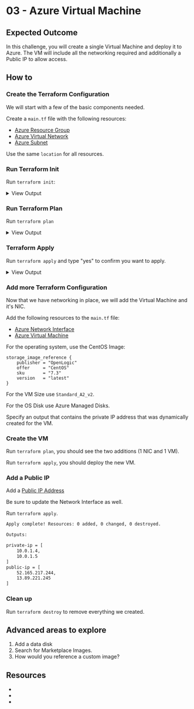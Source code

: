 # 03 - Azure Virtual Machine

## Expected Outcome

In this challenge, you will create a single Virtual Machine and deploy it to Azure.
The VM will include all the networking required and additionally a Public IP to allow access.

## How to

### Create the Terraform Configuration

We will start with a few of the basic components needed.

Create a `main.tf` file with the following resources:

- [Azure Resource Group](https://www.terraform.io/docs/providers/azurerm/r/resource_group.html)
- [Azure Virtual Network](https://www.terraform.io/docs/providers/azurerm/r/virtual_network.html)
- [Azure Subnet](https://www.terraform.io/docs/providers/azurerm/r/subnet.html)

Use the same `location` for all resources.

### Run Terraform Init

Run `terraform init`:

<details><summary>View Output</summary>
<p>

```sh
$ terraform init
Initializing provider plugins...
- Checking for available provider plugins on https://releases.hashicorp.com...
- Downloading plugin for provider "azurerm" (1.3.2)...

The following providers do not have any version constraints in configuration,
so the latest version was installed.

To prevent automatic upgrades to new major versions that may contain breaking
changes, it is recommended to add version = "..." constraints to the
corresponding provider blocks in configuration, with the constraint strings
suggested below.

* provider.azurerm: version = "~> 1.3"

Terraform has been successfully initialized!

You may now begin working with Terraform. Try running "terraform plan" to see
any changes that are required for your infrastructure. All Terraform commands
should now work.

If you ever set or change modules or backend configuration for Terraform,
rerun this command to reinitialize your working directory. If you forget, other
commands will detect it and remind you to do so if necessary.
```

</p>
</details>

### Run Terraform Plan

Run `terraform plan`

<details><summary>View Output</summary>
<p>

```sh
$ terraform plan
Terraform will perform the following actions:

  + azurerm_resource_group.module
      id:                   <computed>
      location:             "centralus"
      name:                 "challenge03-rg"
      tags.%:               <computed>

  + azurerm_subnet.module
      id:                   <computed>
      address_prefix:       "10.0.1.0/24"
      ip_configurations.#:  <computed>
      name:                 "challenge03-subnet"
      resource_group_name:  "challenge03-rg"
      virtual_network_name: "challenge03-vnet"

  + azurerm_virtual_network.module
      id:                   <computed>
      address_space.#:      "1"
      address_space.0:      "10.0.0.0/16"
      location:             "centralus"
      name:                 "challenge03-vnet"
      resource_group_name:  "challenge03-rg"
      subnet.#:             <computed>
      tags.%:               <computed>


Plan: 3 to add, 0 to change, 0 to destroy.
```

</p>
</details>

### Terraform Apply

Run `terraform apply` and type "yes" to confirm you want to apply.

<details><summary>View Output</summary>
<p>

```sh
$ terraform apply

An execution plan has been generated and is shown below.
Resource actions are indicated with the following symbols:
  + create

Terraform will perform the following actions:

  + azurerm_resource_group.module
      id:                   <computed>
      location:             "centralus"
      name:                 "challenge03-rg"
      tags.%:               <computed>

  + azurerm_subnet.module
      id:                   <computed>
      address_prefix:       "10.0.1.0/24"
      ip_configurations.#:  <computed>
      name:                 "challenge03-subnet"
      resource_group_name:  "challenge03-rg"
      virtual_network_name: "challenge03-vnet"

  + azurerm_virtual_network.module
      id:                   <computed>
      address_space.#:      "1"
      address_space.0:      "10.0.0.0/16"
      location:             "centralus"
      name:                 "challenge03-vnet"
      resource_group_name:  "challenge03-rg"
      subnet.#:             <computed>
      tags.%:               <computed>


Plan: 3 to add, 0 to change, 0 to destroy.

Do you want to perform these actions?
  Terraform will perform the actions described above.
  Only 'yes' will be accepted to approve.

  Enter a value: yes

azurerm_resource_group.module: Creating...
  location: "" => "centralus"
  name:     "" => "challenge03-rg"
  tags.%:   "" => "<computed>"
azurerm_resource_group.module: Creation complete after 1s (ID: /subscriptions/27e9ff76-ce7b-4176-b2bb-...40e1c999/resourceGroups/challenge03-rg)
azurerm_virtual_network.module: Creating...
  address_space.#:     "" => "1"
  address_space.0:     "" => "10.0.0.0/16"
  location:            "" => "centralus"
  name:                "" => "challenge03-vnet"
  resource_group_name: "" => "challenge03-rg"
  subnet.#:            "" => "<computed>"
  tags.%:              "" => "<computed>"
azurerm_virtual_network.module: Still creating... (10s elapsed)
azurerm_virtual_network.module: Creation complete after 12s (ID: /subscriptions/27e9ff76-ce7b-4176-b2bb-...twork/virtualNetworks/challenge03-vnet)
azurerm_subnet.module: Creating...
  address_prefix:       "" => "10.0.1.0/24"
  ip_configurations.#:  "" => "<computed>"
  name:                 "" => "challenge03-subnet"
  resource_group_name:  "" => "challenge03-rg"
  virtual_network_name: "" => "challenge03-vnet"
azurerm_subnet.module: Still creating... (10s elapsed)
azurerm_subnet.module: Creation complete after 11s (ID: /subscriptions/27e9ff76-ce7b-4176-b2bb-...enge03-vnet/subnets/challenge03-subnet)

Apply complete! Resources: 3 added, 0 changed, 0 destroyed.
```

</p>
</details>





### Add more Terraform Configuration

Now that we have networking in place, we will add the Virtual Machine and it's NIC.

Add the following resources to the `main.tf` file:

- [Azure Network Interface](https://www.terraform.io/docs/providers/azurerm/r/network_interface.html)
- [Azure Virtual Machine](https://www.terraform.io/docs/providers/azurerm/r/virtual_machine.html)

For the operating system, use the CentOS Image:

```hcl
storage_image_reference {
    publisher = "OpenLogic"
    offer     = "CentOS"
    sku       = "7.3"
    version   = "latest"
}
```

For the VM Size use `Standard_A2_v2`.

For the OS Disk use Azure Managed Disks.

Specify an output that contains the private IP address that was dynamically created for the VM.

### Create the VM

Run `terraform plan`, you should see the two additions (1 NIC and 1 VM).

Run `terraform apply`, you should deploy the new VM.

### Add a Public IP

Add a [Public IP Address](https://www.terraform.io/docs/providers/azurerm/r/public_ip.html)

Be sure to update the Network Interface as well.

Run `terraform apply`.

```sh
Apply complete! Resources: 0 added, 0 changed, 0 destroyed.

Outputs:

private-ip = [
    10.0.1.4,
    10.0.1.5
]
public-ip = [
    52.165.217.244,
    13.89.221.245
]
```

### Clean up

Run `terraform destroy` to remove everything we created.

## Advanced areas to explore

1. Add a data disk
1. Search for Marketplace Images.
1. How would you reference a custom image?

## Resources

- []()
- []()
- []()
